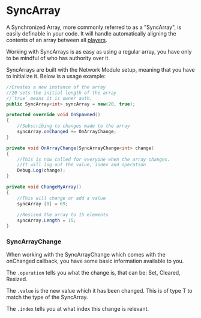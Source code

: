 # SyncArray

A Synchronized Array, more commonly referred to as a "SyncArray", is easily definable in your code. It will handle automatically aligning the contents of an array between all [players](../../../terminology/playerid-client-connection.md).

Working with SyncArrays is as easy as using a regular array, you have only to be mindful of who has authority over it.

SyncArrays are built with the Network Module setup, meaning that you have to initialize it. Below is a usage example:

```csharp
//Creates a new instance of the array
//20 sets the initial length of the array
//`true` means it is owner auth. 
public SyncArray<int> syncArray = new(20, true);

protected override void OnSpawned()
{
    //Subscribing to changes made to the array
    syncArray.onChanged += OnArrayChange;
}

private void OnArrayChange(SyncArrayChange<int> change)
{
    //This is now called for everyone when the array changes.
    //It will log out the value, index and operation
    Debug.Log(change);
}

private void ChangeMyArray()
{
    //This will change or add a value
    syncArray [0] = 69;
    
    //Resized the array to 15 elements
    syncArray.Length = 15;
}
```

### SyncArrayChange&#x20;

When working with the SyncArrayChange which comes with the onChanged callback, you have some basic information available to you.

The `.operation` tells you what the change is, that can be: Set, Cleared, Resized.

The  `.value` is the new value which it has been changed. This is of type T to match the type of the SyncArray.

The `.index` tells you at what index this change is relevant.
